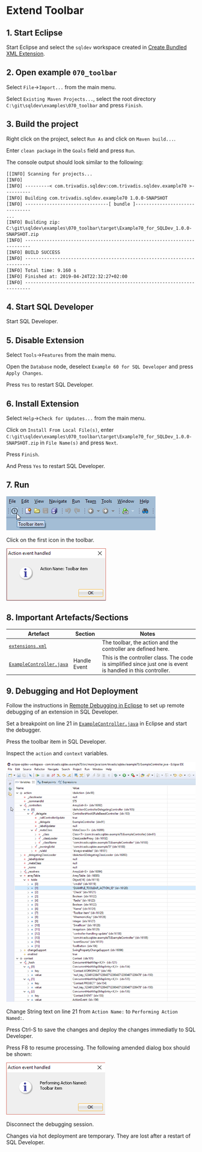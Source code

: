 # Extend Toolbar

## 1. Start Eclipse

Start Eclipse and select the `sqldev` workspace created in [Create Bundled XML Extension](https://github.com/PhilippSalvisberg/sqldev/tree/master/workshop/050_create_bundled_xml_extension).

## 2. Open example `070_toolbar`

Select `File`->`Import...` from the main menu.

Select `Existing Maven Projects...`, select the root directory `C:\git\sqldev\examples\070_toolbar` and press `Finish`.

## 3. Build the project

Right click on the project, select `Run As` and click on `Maven build...`.

Enter `clean package` in the `Goals` field and press `Run`.

The console output should look similar to the following:

```text
[[INFO] Scanning for projects...
[INFO] 
[INFO] ---------< com.trivadis.sqldev:com.trivadis.sqldev.example70 >----------
[INFO] Building com.trivadis.sqldev.example70 1.0.0-SNAPSHOT
[INFO] -------------------------------[ bundle ]-------------------------------
...
[INFO] Building zip: C:\git\sqldev\examples\070_toolbar\target\Example70_for_SQLDev_1.0.0-SNAPSHOT.zip
[INFO] ------------------------------------------------------------------------
[INFO] BUILD SUCCESS
[INFO] ------------------------------------------------------------------------
[INFO] Total time: 9.160 s
[INFO] Finished at: 2019-04-24T22:32:27+02:00
[INFO] ------------------------------------------------------------------------
```

## 4. Start SQL Developer

Start SQL Developer.

## 5. Disable Extension

Select `Tools`->`Features` from the main menu.

Open the `Database` node, deselect `Example 60 for SQL Developer` and press `Apply Changes`.

Press `Yes` to restart SQL Developer.

## 6. Install Extension

Select `Help`->`Check for Updates...` from the main menu.

Click on `Install From Local File(s)`, enter `C:\git\sqldev\examples\070_toolbar\target\Example70_for_SQLDev_1.0.0-SNAPSHOT.zip` in `File Name(s)` and press `Next`.

Press `Finish`.

And Press `Yes` to restart SQL Developer.

## 7. Run

![Toolbar](./images/toolbar.png)

Click on the first icon in the toolbar.

![Action event handled](./images/action_event_handled.png)

## 8. Important Artefacts/Sections

| Artefact | Section | Notes |
| -------- | ------- | ----- |
| [`extensions.xml`](https://github.com/PhilippSalvisberg/sqldev/blob/master/examples/070_toolbar/extension.xml#L17-L46) |  | The toolbar, the action and the controller are defined here. |
| [`ExampleController.java`](https://github.com/PhilippSalvisberg/sqldev/blob/master/examples/070_toolbar/src/main/java/com/trivadis/sqldev/example70/ExampleController.java#L19-L23) | Handle Event| This is the controller class. The code is simplified since just one is event is handled in this controller. |

## 9. Debugging and Hot Deployment

Follow the instructions in [Remote Debugging in Eclipse](https://github.com/PhilippSalvisberg/sqldev/blob/master/docs/remote-debugging.md) to set up remote debugging of an extension in SQL Developer.

Set a breakpoint on line 21 in [`ExampleController.java`](https://github.com/PhilippSalvisberg/sqldev/blob/master/examples/070_toolbar/src/main/java/com/trivadis/sqldev/example70/ExampleController.java#L21) in Eclipse and start the debugger.

Press the toolbar item in SQL Developer.

Inspect the `action` and `context` variables.

![Inspect Variables](./images/inspect_variables.png)

Change String text on line 21 from `Action Name:` to `Performing Action Named:`.

Press Ctrl-S to save the changes and deploy the changes immediatly to SQL Developer.

Press F8 to resume processing. The following amended dialog box should be shown:

![Action event handled](./images/action_event_handled2.png)

Disconnect the debugging session. 

Changes via hot deployment are temporary. They are lost after a restart of SQL Developer. 
